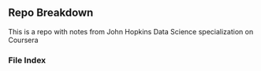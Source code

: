 ## Repo Breakdown

This is a repo with notes from John Hopkins Data Science specialization on Coursera

### File Index

